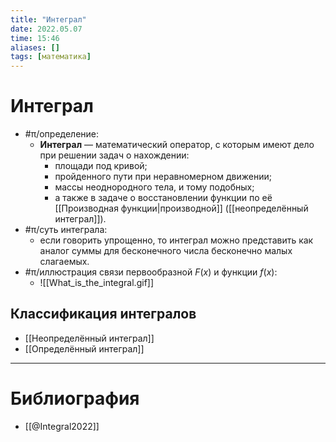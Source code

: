```yaml
---
title: "Интеграл"
date: 2022.05.07
time: 15:46
aliases: []
tags: [математика]
---
```


# Интеграл

- #π/определение:
	- **Интеграл** — математический оператор, с которым имеют дело при решении задач о нахождении:
		- площади под кривой;
		- пройденного пути при неравномерном движении;
		- массы неоднородного тела, и тому подобных;
		- а также в задаче о восстановлении функции по её [[Производная функции|производной]] ([[неопределённый интеграл]]).
- #π/суть интеграла:
	- если говорить упрощенно, то интеграл можно представить как аналог суммы для бесконечного числа бесконечно малых слагаемых.
- #π/иллюстрация связи первообразной $F(x)$ и функции $f(x)$:
	- ![[What_is_the_integral.gif]]

## Классификация интегралов

- [[Неопределённый интеграл]]
- [[Определённый интеграл]]

---

# Библиография

- [[@Integral2022]]